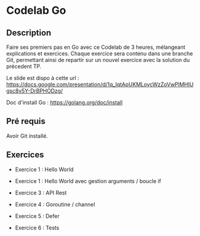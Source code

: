 # Codelab Go

## Description

Faire ses premiers pas en Go avec ce Codelab de 3 heures, mélangeant 
explications et exercices. Chaque exercice sera contenu dans une branche Git, permettant 
ainsi de repartir sur un nouvel exercice avec la solution du précedent TP.

Le slide est dispo à cette url : https://docs.google.com/presentation/d/1q_IqtApUKMLoycWzZoVwPlMHIUgsc8v5Y-DrBPHODzg/

Doc d'install Go : https://golang.org/doc/install


## Pré requis

Avoir Git installé.


## Exercices

- Exercice 1 : Hello World

- Exercice 1 : Hello World avec gestion arguments / boucle if 

- Exercice 3 : API Rest

- Exercice 4 : Goroutine / channel

- Exercice 5 : Defer

- Exercice 6 : Tests
